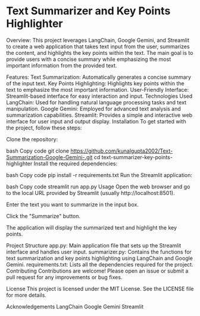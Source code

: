 # Text Summarizer and Key Points Highlighter
Overview:
This project leverages LangChain, Google Gemini, and Streamlit to create a web application that takes text input from the user, summarizes the content, and highlights the key points within the text. The main goal is to provide users with a concise summary while emphasizing the most important information from the provided text.

Features:
Text Summarization: Automatically generates a concise summary of the input text.
Key Points Highlighting: Highlights key points within the text to emphasize the most important information.
User-Friendly Interface: Streamlit-based interface for easy interaction and input.
Technologies Used
LangChain: Used for handling natural language processing tasks and text manipulation.
Google Gemini: Employed for advanced text analysis and summarization capabilities.
Streamlit: Provides a simple and interactive web interface for user input and output display.
Installation
To get started with the project, follow these steps:

Clone the repository:

bash
Copy code
git clone https://github.com/kunalgupta2002/Text-Summarization-Google-Gemini-.git
cd text-summarizer-key-points-highlighter
Install the required dependencies:

bash
Copy code
pip install -r requirements.txt
Run the Streamlit application:

bash
Copy code
streamlit run app.py
Usage
Open the web browser and go to the local URL provided by Streamlit (usually http://localhost:8501).

Enter the text you want to summarize in the input box.

Click the "Summarize" button.

The application will display the summarized text and highlight the key points.

Project Structure
app.py: Main application file that sets up the Streamlit interface and handles user input.
summarizer.py: Contains the functions for text summarization and key points highlighting using LangChain and Google Gemini.
requirements.txt: Lists all the dependencies required for the project.
Contributing
Contributions are welcome! Please open an issue or submit a pull request for any improvements or bug fixes.

License
This project is licensed under the MIT License. See the LICENSE file for more details.

Acknowledgements
LangChain
Google Gemini
Streamlit
